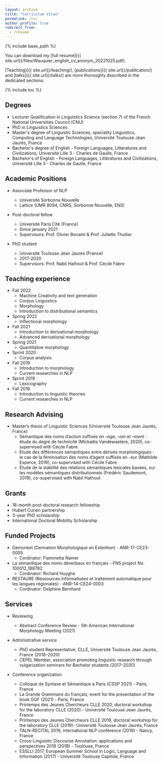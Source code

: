 ```yaml
---
layout: archive
title: "Curriculum Vitae"
permalink: /cv/
author_profile: true
redirect_from:
  - /resume
---
```


{% include base_path %}

You can download my [full resume]({{ site.url}}/files/Wauquier_english_cv_anonym_20221025.pdf).

[Teaching]({{ site.url}}/teaching/), [publications]({{ site.url}}/publication/) and [talks]({{ site.url}}/talks/) are more thoroughly described in the dedicated sections.

{% include toc %}

Degrees
------

* Lecturer Qualification in Linguistics Science (section 7) of the French National Universities Council (CNU)
* PhD in Linguistics Sciences
* Master's degree of Linguistic Sciences, speciality Linguistics, Computing and Language Technologies, Université Toulouse Jean Jaurès, France
* Bachelor's degree of English - Foreign Languages, Litteratures and Civilizations, Université Lille 3 - Charles de Gaulle, France
* Bachelor's of English - Foreign Languages, Litteratures and Civilizations, Université Lille 3 - Charles de Gaulle, France

Academic Positions
------
* Associate Professor of NLP
  * Université Sorbonne Nouvelle
  * Lattice (UMR 8094, CNRS, Sorbonne Nouvelle, ENS)
 
* Post-doctoral fellow
  * Université Paris Cité (France)
  * Since january 2021
  * Supervisors: Prof. Olivier Bonami & Prof. Juliette Thuilier

* PhD student
  * Université Toulouse Jean Jaurès (France)
  * 2017-2020
  * Supervisors: Prof. Nabil Hathout & Prof. Cécile Fabre
  
Teaching experience
------
* Fall 2022
  * Machine Creativity and text generation
  * Corpus Linguistics
  * Morphology
  * Introduction to distributional semantics
* Spring 2022
  * Inflectional morphology
* Fall 2021
  * Introduction to derivational morphology
  * Advanced derivational morphology
* Spring 2021
  * Quantitative morphology
* Sprint 2020
  * Corpus analysis
* Fall 2019
  * Introduction to morphology
  * Current researches in NLP
* Sprint 2019
  * Lexicography
* Fall 2018
  * Introduction to linguistic theories
  * Current researches in NLP

Research Advising
------
* Master’s thesis of Linguistic Sciences (Université Toulouse Jean Jaurès, France)
  * Sémantique des noms d’action suffixés en *–age*, *–ion* et *–ment* : étude du degré de technicité (Mickaëla Vandewaetere, 2020), co-supervised with Cécile Fabre
  * Étude des différences sémantiques entre dérivés morphologiques : le cas de la féminisation des noms d’agent suffixés en -eur (Mathilde Esperce, 2019), co-supervised with Cécile Fabre
  * Étude de la stabilité des relations sémantiques lexicales basées, sur les modèles sémantiques distributionnels (Frédéric Saudemont, 2019), co-supervised with Nabil Hathout

Grants
------
* 18-month post-doctoral research fellowship
* Hubert Curien partnership
* 3-year PhD scholarship
* International Doctoral Mobility Scholarship

Funded Projects
------
* Demonext (Derivation Morphologique en Extention) - ANR-17-CE23-0005
  * Cordinator: Fiammetta Namer
* La sémantique des noms déverbaux en français - FNS project No. 100012_188782
  * Cordinator: Richard Huyghe 
* RESTAURE (Ressources informatisées et traitement automatique pour les langues régionales) - ANR-14-CE24-0003
  * Cordinator: Delphine Bernhard

Services
------
* Reviewing
  * Abstract Conference Review - 5th American International Morphology Meeting (2021)

* Administrative service
  * PhD student Representative, CLLE, Université Toulouse Jean Jaurès, France (2018–2020)
  * CEPEL Member, association promoting linguistic research through vulgarization seminars for Bachelor students (2017–2020)
  
* Conference organization
  * Colloque de Syntaxe et Sémantique à Paris (CSSP 2021) - Paris, France
  * La Grande Grammaire du français, event for the presentation of the book GGF (2021) - Paris, France
  * Printemps des Jeunes Chercheurs CLLE 2020, doctoral workshop for the laboratory CLLE (2020) - Université Toulouse Jean Jaurès, France
  * Printemps des Jeunes Chercheurs CLLE 2019, doctoral workshop for the laboratory CLLE (2019)- Université Toulouse Jean Jaurès, France
  * TALN-RECITAL 2019, international NLP conference (2019) - Nancy, France
  * Cross-Linguistic Discourse Annotation: applications and perspectives 2018 (2018) - Toulouse, France
  * ESSLLI 2017, European Summer School in Logic, Language and Information (2017) - Université Toulouse Capitole, France
